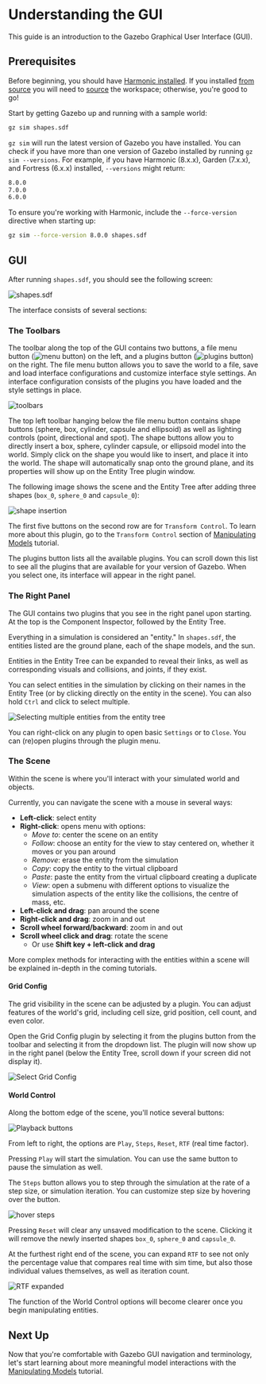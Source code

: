 # Understanding the GUI

This guide is an introduction to the Gazebo Graphical User Interface (GUI).

## Prerequisites

Before beginning, you should have [Harmonic installed](install).
If you installed [from source](install)
you will need to [source](install_ubuntu_src.md#using-the-workspace) the workspace;
otherwise, you're good to go!

Start by getting Gazebo up and running with a sample world:

```bash
gz sim shapes.sdf
```

`gz sim` will run the latest version of Gazebo you have installed.
You can check if you have more than one version of Gazebo installed by running `gz sim --versions`.
For example, if you have Harmonic (8.x.x), Garden (7.x.x), and Fortress (6.x.x) installed, `--versions` might return:

```bash
8.0.0
7.0.0
6.0.0
```

To ensure you're working with Harmonic, include the `--force-version` directive when starting up:

```bash
gz sim --force-version 8.0.0 shapes.sdf
```

## GUI

After running `shapes.sdf`, you should see the following screen:

![shapes.sdf](tutorials/gui/shapes.png)

The interface consists of several sections:

### The Toolbars

The toolbar along the top of the GUI contains two buttons, a file menu button (![menu button](tutorials/gui/menu_btn.png)) on the left, and a plugins button (![plugins button](tutorials/gui/plugins_btn.png)) on the right.
The file menu button allows you to save the world to a file, save and load interface configurations and customize interface style settings.
An interface configuration consists of the plugins you have loaded and the style settings in place.

![toolbars](tutorials/gui/toolbars.png)

The top left toolbar hanging below the file menu button contains shape buttons (sphere, box, cylinder, capsule and ellipsoid) as well as lighting controls (point, directional and spot). 
The shape buttons allow you to directly insert a box, sphere, cylinder capsule, or ellipsoid model into the world.
Simply click on the shape you would like to insert, and place it into the world.
The shape will automatically snap onto the ground plane, and its properties will show up on the Entity Tree plugin window.

The following image shows the scene and the Entity Tree after adding three shapes (`box_0`, `sphere_0` and `capsule_0`):

![shape insertion](tutorials/gui/shape_insertion.png)

The first five buttons on the second row are for `Transform Control`. 
To learn more about this plugin, go to the `Transform Control` section of [Manipulating Models](manipulating_models) tutorial.

The plugins button lists all the available plugins.
You can scroll down this list to see all the plugins that are available for your version of Gazebo.
When you select one, its interface will appear in the right panel.

### The Right Panel

The GUI contains two plugins that you see in the right panel upon starting.
At the top is the Component Inspector, followed by the Entity Tree.

Everything in a simulation is considered an "entity."
In `shapes.sdf`, the entities listed are the ground plane, each of the shape models, and the sun.

Entities in the Entity Tree can be expanded to reveal their links, as well as corresponding visuals and collisions, and joints, if they exist.

You can select entities in the simulation by clicking on their names in the Entity Tree (or by clicking directly on the entity in the scene).
You can also hold `Ctrl` and click to select multiple.

![Selecting multiple entities from the entity tree](tutorials/gui/entity_select.png)

You can right-click on any plugin to open basic `Settings` or to `Close`.
You can (re)open plugins through the plugin menu. 

### The Scene

Within the scene is where you'll interact with your simulated world and objects.

Currently, you can navigate the scene with a mouse in several ways:

* **Left-click**: select entity
* **Right-click**: opens menu with options:
  * *Move to*: center the scene on an entity
  * *Follow*: choose an entity for the view to  stay centered on, whether it moves or you pan around
  * *Remove*: erase the entity from the simulation
  * *Copy*: copy the entity to the virtual clipboard
  * *Paste*: paste the entity from the virtual clipboard creating a duplicate
  * *View*: open a submenu with different options to visualize the simulation aspects of the entity like the collisions, the centre of mass, etc.
* **Left-click and drag**: pan around the scene
* **Right-click and drag**: zoom in and out
* **Scroll wheel forward/backward**: zoom in and out
* **Scroll wheel click and drag**: rotate the scene
  * Or use **Shift key + left-click and drag**

More complex methods for interacting with the entities within a scene will be explained in-depth in the coming tutorials.

#### Grid Config

The grid visibility in the scene can be adjusted by a plugin.
You can adjust features of the world's grid, including cell size, grid position, cell count, and even color.

Open the Grid Config plugin by selecting it from the plugins button from the toolbar and selecting it from the dropdown list. 
The plugin will now show up in the right panel (below the Entity Tree, scroll down if your screen did not display it).

![Select Grid Config](tutorials/gui/grid_config.png)

#### World Control

Along the bottom edge of the scene, you'll notice several buttons:

![Playback buttons](tutorials/gui/playback.png)

From left to right, the options are `Play`, `Steps`, `Reset`,  `RTF` (real time factor).

Pressing `Play` will start the simulation.
You can use the same button to pause the simulation as well.

The `Steps` button allows you to step through the simulation at the rate of a step size, or simulation iteration.
You can customize step size by hovering over the button.

![hover steps](tutorials/gui/hover_steps.png)

Pressing `Reset` will clear any unsaved modification to the scene. Clicking it will remove the newly inserted shapes `box_0`, `sphere_0` and `capsule_0`.

At the furthest right end of the scene, you can expand `RTF` to see not only the percentage value that compares real time with sim time, but also those individual values themselves, as well as iteration count.

![RTF expanded](tutorials/gui/rtf_expanded.png)

The function of the World Control options will become clearer once you begin manipulating entities.

## Next Up

Now that you're comfortable with Gazebo GUI navigation and terminology, let's start learning about more meaningful model interactions with the [Manipulating Models](manipulating_models) tutorial.
